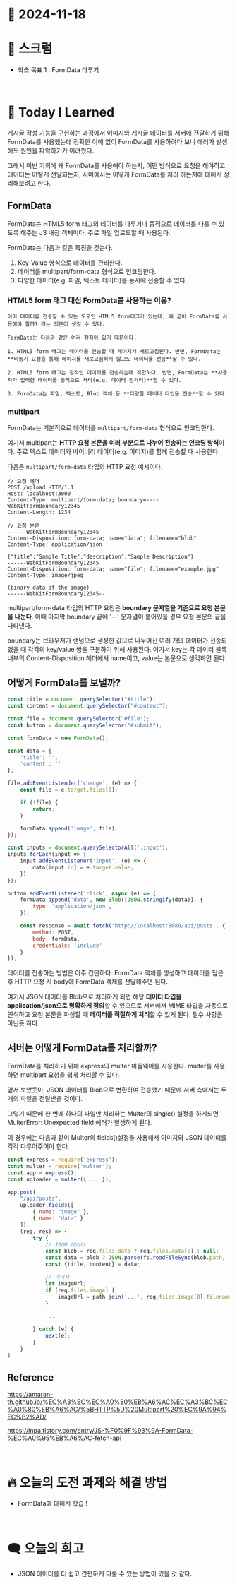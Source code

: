 # 📆 2024-11-18

# 🔔 스크럼

- 학습 목표 1 : FormData 다루기

<br/>

# 🚀 Today I Learned


게시글 작성 기능을 구현하는 과정에서 이미지와 게시글 데이터를 서버에 전달하기 위해 FormData를 사용했는데 정확한 이해 없이 FormData를 사용하려다 보니 에러가 발생해도 원인을 파악하기가 어려웠다..

그래서 이번 기회에 왜 FormData를 사용해야 하는지, 어떤 방식으로 요청을 해야하고 데이터는 어떻게 전달되는지, 서버에서는 어떻게 FormData를 처리 하는지에 대해서 정리해보려고 한다.


## FormData


FormData는 HTML5 form 태그의 데이터를 다루거나 동적으로 데이터를 다룰 수 있도록 해주는 JS 내장 객체이다. 주로 파일 업로드할 때 사용된다.

FormData는 다음과 같은 특징을 갖는다.

1. Key-Value 형식으로 데이터를 관리한다.
2. 데이터를 multipart/form-data 형식으로 인코딩한다.
3. 다양한 데이터(e.g. 파일, 텍스트 데이터)를 동시에 전송할 수 있다.


### HTML5 form 태그 대신 FormData를 사용하는 이유?

```
이미 데이터를 전송할 수 있는 도구인 HTML5 form태그가 있는데, 왜 굳이 FormData를 사용해야 할까? 라는 의문이 생길 수 있다. 

FormData는 다음과 같은 여러 장점이 있기 때문이다. 

1. HTML5 form 태그는 데이터를 전송할 때 페이지가 새로고침된다. 반면, FormData는 **비동기 요청을 통해 페이지를 새로고침하지 않고도 데이터를 전송**할 수 있다.

2. HTML5 form 태그는 정적인 데이터를 전송하는데 적합하다. 반면, FormData는 **사용자가 입력한 데이터를 동적으로 처리(e.g. 데이터 전처리)**할 수 있다.

3. FormData는 파일, 텍스트, Blob 객체 등 **다양한 데이터 타입을 전송**할 수 있다.
```

### multipart

FormData는 기본적으로 데이터를 `multipart/form-data` 형식으로 인코딩한다. 

여기서 multipart는 **HTTP 요청 본문을 여러 부분으로 나누어 전송하는 인코딩 방식**이다. 주로 텍스트 데이터와 바이너리 데이터(e.g. 이미지)를 함께 전송할 때 사용한다.

다음은 `multipart/form-data` 타입의 HTTP 요청 예시이다.


```
// 요청 헤더
POST /upload HTTP/1.1
Host: localhost:3000
Content-Type: multipart/form-data; boundary=----WebKitFormBoundary12345
Content-Length: 1234

// 요청 본문
------WebKitFormBoundary12345
Content-Disposition: form-data; name="data"; filename="blob"
Content-Type: application/json

{"title":"Sample Title","description":"Sample Description"}
------WebKitFormBoundary12345
Content-Disposition: form-data; name="file"; filename="example.jpg"
Content-Type: image/jpeg

(binary data of the image)
------WebKitFormBoundary12345--
```

multipart/form-data 타입의 HTTP 요청은 **boundary 문자열을 기준으로 요청 본문을 나눈다**. 이때 마지막 boundary 끝에 '--' 문자열이 붙어있을 경우 요청 본문의 끝을 나타낸다.

boundary는 브라우저가 랜덤으로 생성한 값으로 나누어진 여러 개의 데이터가 전송되었을 때 각각의 key/value 쌍을 구분하기 위해 사용된다. 여기서 key는 각 데이터 블록 내부의 Content-Disposition 헤더에서 name이고, value는 본문으로 생각하면 된다.


## 어떻게 FormData를 보낼까?

```jsx
const title = document.querySelector("#title");
const content = document.querySelector("#content");

const file = document.querySelector("#file");
const button = document.querySelector("#submit");

const formData = new FormData();

const data = {
	'title': '',
	'content': ''
};

file.addEventListender('change', (e) => {
	const file = e.target.files[0];

	if (!file) {
		return;
	}

	formData.append('image', file);
});

const inputs = document.querySelectorAll('.input');
inputs.forEach(input => {
	input.addEventListener('input', (e) => {
		data[input.id] = e.target.value;
	})
});

button.addEventListener('click', async (e) => {
	formData.append('data', new Blob([JSON.stringify(data)], {
		type: 'application/json',
	});

	const response = await fetch('http://localhost:8080/api/posts', {
		method: POST,
		body: formData,
		credentials: 'include'
	}
});
```

데이터를 전송하는 방법은 아주 간단하다. FormData 객체를 생성하고 데이터를 담은 후 HTTP 요청 시 body에 FormData 객체를 전달해주면 된다.

여기서 JSON 데이터를 Blob으로 처리하게 되면 해당 **데이터 타입을 application/json으로 명확하게 정의**할 수 있으므로 서버에서 MIME 타입을 자동으로 인식하고 요청 본문을 파싱할 때 **데이터를 적절하게 처리**할 수 있게 된다. 필수 사항은 아닌듯 하다.


## 서버는 어떻게  FormData를 처리할까?

FormData를 처리하기 위해 express의 multer 미들웨어를 사용한다. multer를 사용하면 multipart 요청을 쉽게 처리할 수 있다.

앞서 보았듯이, JSON 데이터를 Blob으로 변환하여 전송했기 때문에 서버 측에서는 두 개의 파일을 전달받을 것이다.
 
그렇기 때문에 한 번에 하나의 파일만 처리하는 Multer의 single() 설정을 하게되면 MulterError: Unexpected field 에러가 발생하게 된다.

이 경우에는 다음과 같이 Multer의 fields()설정을 사용해서 이미지와 JSON 데이터를 각각 다루어주어야 한다.


```jsx
const express = require('express');
const multer = require('multer');
const app = express();
const uploader = multer({ ... });

app.post(
	"/api/posts",
	uploader.fields([
		{ name: "image" },
		{ name: "data" }
	]),
	(req, res) => {
		try {
            // JSON 데이터 
            const blob = req.files.data ? req.files.data[0] : null;
            const data = blob ? JSON.parse(fs.readFileSync(blob.path, 'utf8')) : null;
            const {title, content} = data;

            // 이미지
            let imageUrl;
            if (req.files.image) {
                imageUrl = path.join('...', req.files.image[0].filename);
            }
            
            ...

		} catch (e) {
			next(e);
		}	
	}
)
```

## Reference

https://amaran-th.github.io/%EC%A3%BC%EC%A0%80%EB%A6%AC%EC%A3%BC%EC%A0%80%EB%A6%AC/%5BHTTP%5D%20Multipart%20%EC%9A%94%EC%B2%AD/

https://inpa.tistory.com/entry/JS-%F0%9F%93%9A-FormData-%EC%A0%95%EB%A6%AC-fetch-api

<br/>

# 🔥 오늘의 도전 과제와 해결 방법

- FormData에 대해서 학습 !

<br/>

# 🗨️ 오늘의 회고

- JSON 데이터를 더 쉽고 간편하게 다룰 수 있는 방법이 있을 것 같다.


<!--
- 오늘의 학습 경험에 대한 자유로운 생각이나 느낀 점을 기록합니다.
- 성공적인 점, 개선해야 할 점, 새롭게 시도하고 싶은 방법 등을 포함할 수 있습니다.-->

